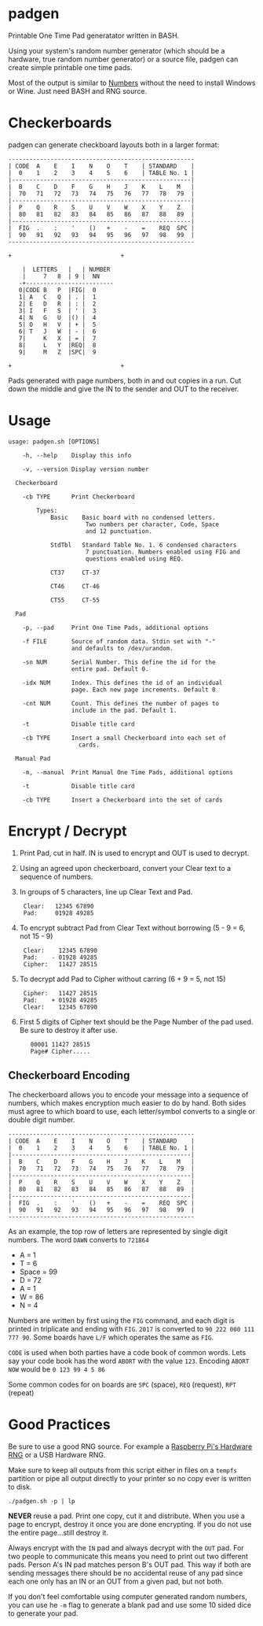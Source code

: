 # padgen
Printable One Time Pad generatator written in BASH.

Using your system's random number generator (which should be a hardware, true
random number generator) or a source file, padgen can create simple printable
one time pads.

Most of the output is similar to [Numbers][1] without the need to install
Windows or Wine. Just need BASH and RNG source.

# Checkerboards

padgen can generate checkboard layouts both in a larger format:

    -----------------------------------------------------
    | CODE  A    E    I    N    O    T    | STANDARD    |
    |  0    1    2    3    4    5    6    | TABLE No. 1 |
    |---------------------------------------------------|
    |  B    C    D    F    G    H    J    K    L    M   |
    |  70   71   72   73   74   75   76   77   78   79  |
    |---------------------------------------------------|
    |  P    Q    R    S    U    V    W    X    Y    Z   |
    |  80   81   82   83   84   85   86   87   88   89  |
    |---------------------------------------------------|
    |  FIG  .    :    '    ()   +    -    =    REQ  SPC |
    |  90   91   92   93   94   95   96   97   98   99  |
    -----------------------------------------------------

    +                               +
   
        |  LETTERS   |   | NUMBER    
        |     7   8  | 9 |  NN       
       -+-------------------------   
       0|CODE B   P  |FIG|  0        
       1| A   C   Q  | . |  1        
       2| E   D   R  | : |  2        
       3| I   F   S  | ' |  3        
       4| N   G   U  |() |  4        
       5| O   H   V  | + |  5        
       6| T   J   W  | - |  6        
       7|     K   X  | = |  7        
       8|     L   Y  |REQ|  8        
       9|     M   Z  |SPC|  9        
    
    +                               +

Pads generated with page numbers, both in and out copies in a run. Cut down the middle and give the IN to the sender and OUT to the receiver.

# Usage

```
usage: padgen.sh [OPTIONS]

    -h, --help    Display this info

    -v, --version Display version number

  Checkerboard

    -cb TYPE      Print Checkerboard

        Types:
            Basic    Basic board with no condensed letters.
                      Two numbers per character, Code, Space
                      and 12 punctuation.

            StdTbl   Standard Table No. 1. 6 condensed characters
                      7 punctuation. Numbers enabled using FIG and
                      questions enabled using REQ.

            CT37     CT-37

            CT46     CT-46

            CT55     CT-55

  Pad

    -p, --pad     Print One Time Pads, additional options

    -f FILE       Source of random data. Stdin set with "-"
                  and defaults to /dev/urandom.

    -sn NUM       Serial Number. This define the id for the
                  entire pad. Default 0.

    -idx NUM      Index. This defines the id of an individual
                  page. Each new page increments. Default 0

    -cnt NUM      Count. This defines the number of pages to
                  include in the pad. Default 1.

    -t            Disable title card

    -cb TYPE      Insert a small Checkerboard into each set of
                    cards.

  Manual Pad

    -m, --manual  Print Manual One Time Pads, additional options

    -t            Disable title card

    -cb TYPE      Insert a Checkerboard into the set of cards
```

# Encrypt / Decrypt

1. Print Pad, cut in half. IN is used to encrypt and OUT is used to decrypt.
2. Using an agreed upon checkerboard, convert your Clear text to a sequence of numbers.
3. In groups of 5 characters, line up Clear Text and Pad.

        Clear:   12345 67890
        Pad:     01928 49285

4. To encrypt subtract Pad from Clear Text without borrowing (5 - 9 = 6, not 15 - 9)

        Clear:    12345 67890
        Pad:    - 01928 49285
        Cipher:   11427 28515

5. To decrypt add Pad to Cipher without carring (6 + 9 = 5, not 15)

        Cipher:   11427 28515
        Pad:    + 01928 49285
        Clear:    12345 67890

6. First 5 digits of Cipher text should be the Page Number of the pad used. Be
sure to destroy it after use.

          00001 11427 28515
          Page# Cipher.....

## Checkerboard Encoding

The checkerboard allows you to encode your message into a sequence of numbers,
which makes encryption much easier to do by hand. Both sides must agree to
which board to use, each letter/symbol converts to a single or double digit
number.

    -----------------------------------------------------
    | CODE  A    E    I    N    O    T    | STANDARD    |
    |  0    1    2    3    4    5    6    | TABLE No. 1 |
    |---------------------------------------------------|
    |  B    C    D    F    G    H    J    K    L    M   |
    |  70   71   72   73   74   75   76   77   78   79  |
    |---------------------------------------------------|
    |  P    Q    R    S    U    V    W    X    Y    Z   |
    |  80   81   82   83   84   85   86   87   88   89  |
    |---------------------------------------------------|
    |  FIG  .    :    '    ()   +    -    =    REQ  SPC |
    |  90   91   92   93   94   95   96   97   98   99  |
    -----------------------------------------------------

As an example, the top row of letters are represented by single digit numbers.
The word `DAWN` converts to `721864`

- A = 1
- T = 6
- Space = 99
- D = 72
- A = 1
- W = 86
- N = 4

Numbers are written by first using the `FIG` command, and each digit is printed
in triplicate and ending with `FIG`. `2017` is converted to
`90 222 000 111 777 90`. Some boards have `L/F` which operates the same as `FIG`.

`CODE` is used when both parties have a code book of common words. Lets say
your code book has the word `ABORT` with the value `123`. Encoding `ABORT NOW`
would be `0 123 99 4 5 86`

Some common codes for on boards are `SPC` (space), `REQ` (request), `RPT` (repeat)

# Good Practices

Be sure to use a good RNG source. For example a [Raspberry Pi's Hardware RNG][2]
or a USB Hardware RNG.

Make sure to keep all outputs from this script either in files on a `tempfs`
partition or pipe all output directly to your printer so no copy ever is
written to disk.

    ./padgen.sh -p | lp

**NEVER** reuse a pad. Print one copy, cut it and distribute. When you use
a page to encrypt, destroy it once you are done encrypting. If you do not use
the entire page...still destroy it.

Always encrypt with the `IN` pad and always decrypt with the `OUT` pad. For two
people to communicate this means you need to print out two different pads.
Person A's IN pad matches person B's OUT pad. This way if both are sending
messages there should be no accidental reuse of any pad since each one only has
an IN or an OUT from a given pad, but not both.

If you don't feel comfortable using computer generated random numbers, you can
use he `-m` flag to generate a blank pad and use some 10 sided dice to generate
your pad.

[1]: http://users.telenet.be/d.rijmenants/en/numbersgen.htm
[2]: https://wiki.gentoo.org/wiki/Raspberry_Pi/Quick_Install_Guide#Hardware_Random_Number_Generator
